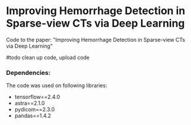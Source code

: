 # Improving Hemorrhage Detection in Sparse-view CTs via Deep Learning
Code to the paper: "Improving Hemorrhage Detection in Sparse-view CTs via Deep Learning" 

#todo clean up code, upload code

### Dependencies: 

The code was used on following libraries:

- tensorflow==2.4.0
- astra==2.1.0
- pydicom==2.3.0
- pandas==1.4.2

